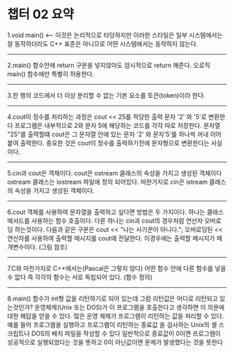 # 챕터 02 요약 

1.void main() <-- 이것은 논리적으로 타당하지만 이러한 스타일은 일부 시스템에서는 잘 동작하더라도
  C++ 표준은 아니므로 어떤 시스템에서는 동작하지 않는다.
<hr>
2.main() 함수안에 return 구문을 넣지않아도 암시적으로 return 해준다. 오로직 main() 함수에만 특별히 허용한다.
<hr>
3.한 행의 코드에서 더 이상 분리할 수 없는 기본 요소를 토큰(token)이라 한다.
<hr>
4.cout이 정수를 처리하는 과정은 cout << 25를 적당한 출력 문자 '2' 와 '5'로 변환한다
  프로그램은 내부적으로 2와 문자 5에 해당하는 코드를 각각 따로 저장한다.
  문자열 "25"를 출력할떄 cout은 그 문자열 안에 있는 문자 '2' 와 문자'5'를 하나씩 꺼내 이어 붙여 출력한다.
  중요한 것은 cout이 정수를 출력하기전에 문자형으로 변환한다는 사실이다.
<hr>
5.cin과 cout은 객체이다. cout은 ostream 클래스의 속성을 가지고 생성된 객체이다 ostream 클래스는 iostream 파일에
  정의 되어있다. 마찬가지로 cin은 istream 클래스의 속성을 가지고 생성된 객체이다.
<hr>
6.cout 객체를 사용하여 문자열을 출력하고 싶다면 방법은 두 가지이다. 하나는 클래스 메서드를 사용하는 함수 호출이다.
  다른 하나는 cin과 cout의 경우처럼 연산자 오버로딩 하는것이다. 다음과 같은 구문은
  cout << "나는 사기꾼이 아니다."; 오버로딩된 << 연산자를 사용하여 출력할 메시지를 cout에 전달한다. 
  이경우에는 출력할 메시지가 매개변수이다. (그림 참조)
<hr>
7.C와 마찬가지로 C++에서는(Pascal은 그렇지 않다) 어떤 함수 안에 다른 함수를 넣을 수 없다 즉 각각의 함수는
  서로 독립되어 있다. (함수 정의) 
<hr>
8.main() 함수가 int형 값을 리턴하기로 되어 있는데 그럼 리턴값은 어디로 리턴되고 있는것인가?
  운영체제(Unix 또는 DOS)가 이 프로그램을 호출한다고 생각하면 이 의문에 대한 해답을 얻을 수 있다.
  많은 운영 체제가 프로그램이 리턴하는 값을 처리할 수 있다. 예를 들어 프로그램을 실행하고 프로그램이 리턴하는
  종료값 을 검사하는 Unix의 셸 스크립트나 DOS의 배치 파일을 작성할 수 있다 일반적으로 종료값이 0이면 프로그램이
  성공적으로 실행되었다는 것을 뜻하고 0이 아닌값이면 문제가 발생했다는 것을 뜻한다
  
